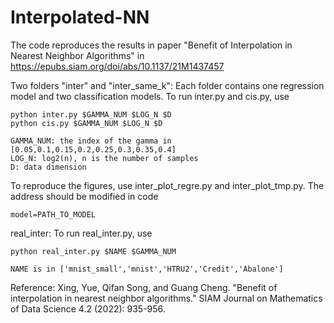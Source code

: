# Interpolated-NN
The code reproduces the results in paper "Benefit of Interpolation in Nearest Neighbor Algorithms" in https://epubs.siam.org/doi/abs/10.1137/21M1437457

Two folders "inter" and "inter_same_k":
Each folder contains one regression model and two classification models.
To run inter.py and cis.py, use

    python inter.py $GAMMA_NUM $LOG_N $D
    python cis.py $GAMMA_NUM $LOG_N $D

    GAMMA_NUM: the index of the gamma in [0.05,0.1,0.15,0.2,0.25,0.3,0.35,0.4]
    LOG_N: log2(n), n is the number of samples
    D: data dimension

To reproduce the figures, use inter_plot_regre.py and inter_plot_tmp.py. The address should be modified in code

    model=PATH_TO_MODEL

real_inter:
To run real_inter.py, use

    python real_inter.py $NAME $GAMMA_NUM

    NAME is in ['mnist_small','mnist','HTRU2','Credit','Abalone']

Reference:
Xing, Yue, Qifan Song, and Guang Cheng. "Benefit of interpolation in nearest neighbor algorithms." SIAM Journal on Mathematics of Data Science 4.2 (2022): 935-956.

